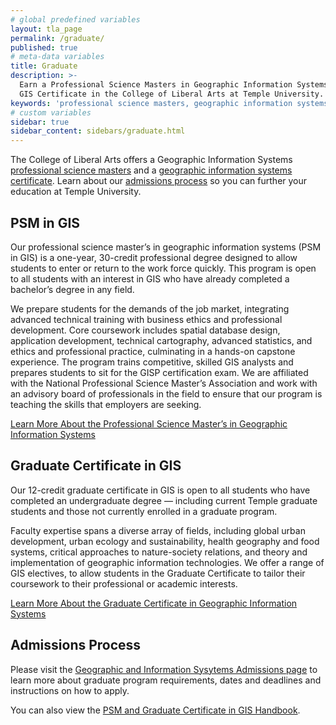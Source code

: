 ```yaml
---
# global predefined variables
layout: tla_page
permalink: /graduate/
published: true
# meta-data variables
title: Graduate
description: >-
  Earn a Professional Science Masters in Geographic Information Systems (PSM in GIS), or a
  GIS Certificate in the College of Liberal Arts at Temple University.
keywords: 'professional science masters, geographic information systems, graduate certificate, admissions'
# custom variables
sidebar: true
sidebar_content: sidebars/graduate.html
---
```

The College of Liberal Arts offers a Geographic Information Systems [professional science masters](#psm-in-gis) and a [geographic information systems certificate](#graduate-certificate-in-gis). Learn about our [admissions process](#admissions-process) so you can further your education at Temple University. 

## PSM in GIS
Our professional science master’s in geographic information systems (PSM in GIS) is a one-year, 30-credit professional degree designed to allow students to enter or return to the work force quickly. This program is open to all students with an interest in GIS who have already completed a bachelor’s degree in any field.

We prepare students for the demands of the job market, integrating advanced technical training with business ethics and professional development. Core coursework includes spatial database design, application development, technical cartography, advanced statistics, and ethics and professional practice, culminating in a hands-on capstone experience. The program trains competitive, skilled GIS analysts and prepares students to sit for the GISP certification exam. We are affiliated with the National Professional Science Master’s Association and work with an advisory board of professionals in the field to ensure that our program is teaching the skills that employers are seeking. 

[Learn More About the Professional Science Master’s in Geographic Information Systems](http://bulletin.temple.edu/graduate/scd/cla/geographic-information-systems-certificate/)

## Graduate Certificate in GIS
Our 12-credit graduate certificate in GIS is open to all students who have completed an undergraduate degree — including current Temple graduate students and those not currently enrolled in a graduate program.

Faculty expertise spans a diverse array of fields, including global urban development, urban ecology and sustainability, health geography and food systems, critical approaches to nature-society relations, and theory and implementation of geographic information technologies. We offer a range of GIS electives, to allow students in the Graduate Certificate to tailor their coursework to their professional or academic interests.

[Learn More About the Graduate Certificate in Geographic Information Systems](http://bulletin.temple.edu/graduate/scd/cla/geographic-information-systems-certificate/)

## Admissions Process
Please visit the [Geographic and Information Sysytems Admissions page](https://liberalarts.temple.edu/admissions/graduate/geographic-information-systems) to learn more about graduate program requirements, dates and deadlines and instructions on how to apply. 

You can also view the [PSM and Graduate Certificate in GIS Handbook](https://liberalarts.temple.edu/sites/liberalarts/files/17-18-PSM-in-GIS-Handbook.pdf).
